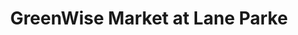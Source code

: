 ---
title: "GreenWise Market at Lane Parke"
url: /mountain-brook/greenwise-market-at-lane-parke/
shop: Supermarkt
---